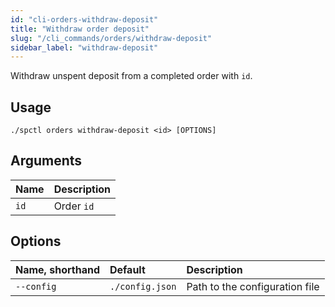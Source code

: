 ```yaml
---
id: "cli-orders-withdraw-deposit"
title: "Withdraw order deposit"
slug: "/cli_commands/orders/withdraw-deposit"
sidebar_label: "withdraw-deposit"
---
```


Withdraw unspent deposit from a completed order with `id`. 

## Usage

```
./spctl orders withdraw-deposit <id> [OPTIONS]
```

## Arguments

|**Name**|**Description**|
| :- | :- |
|`id`|Order `id`|

## Options

|**Name, shorthand**|**Default**|**Description**|
| :- | :- | :- |
|`--config`|`./config.json`|Path to the configuration file|
